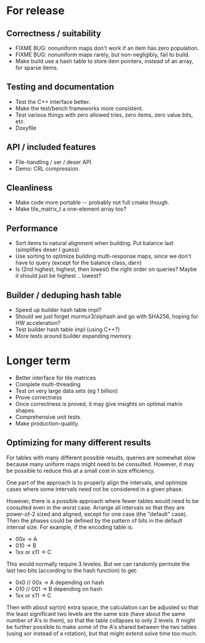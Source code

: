 # For release

## Correctness / suitability

* FIXME BUG: nonuniform maps don't work if an item has zero population.
* FIXME BUG: nonuniform maps rarely, but non-negligibly, fail to build.
* Make build use a hash table to store item pointers, instead of an array, for sparse items.

## Testing and documentation

* Test the C++ interface better.
* Make the test/bench frameworks more consistent.
* Test various things with zero allowed tries, zero items, zero value bits, etc.
* Doxyfile

## API / included features

* File-handling / ser / deser API.
* Demo: CRL compression.

## Cleanliness

* Make code more portable -- probably not full cmake though.
* Make tile_matrix_t a one-element array too?

## Performance

* Sort items to natural alignment when building.  Put balance last (simplifies deser I guess)
* Use sorting to optimize building multi-response maps, since we don't have to query (except for the balance class, darn)
* Is (2nd highest, highest, then lowest) the right order on queries?  Maybe it should just be highest .. lowest?

## Builder / deduping hash table

* Speed up builder hash table impl?
* Should we just forget murmur3/siphash and go with SHA256, hoping for HW acceleration?
* Test builder hash table impl (using C++?)
* More tests around builder expanding memory.

# Longer term

* Better interface for tile matrices
* Complete multi-threading
* Test on very large data sets (eg 1 billion)
* Prove correctness
* Once correctness is proved, it may give insights on optimal matrix shapes.
* Comprehensive unit tests.
* Make production-quality.

## Optimizing for many different results

For tables with many different possible results, queries are somewhat slow because many uniform maps might need to be consulted.  However, it may be possible to reduce this at a small cost in size efficiency.

One part of the approach is to properly align the intervals, and optimize cases where some intervals need not be considered in a given phase.

However, there is a possible approach where fewer tables would need to be consulted even in the worst case.  Arrange all intervals so that they are power-of-2 sized and aligned, except for one
case (the "default" case).  Then the phases could be defined by the pattern of bits in the default interval size.  For example, if the encoding table is:

* 00x -> A
* 010 -> B
* 1xx or x11 -> C

This would normally require 3 leveles.  But we can randomly permute the last two bits (according to the hash function) to get:

* 0x0 // 00x -> A depending on hash
* 010 // 001 -> B depending on hash
* 1xx or x11 -> C

Then with about sqrt(n) extra space, the calculation can be adjusted so that the least significant two levels are the same size (have about the same number of A's in them), so that the table collapses to only 2 levels.  It might be further possible to make some of the A's shared between the two tables (using xor instead of a rotation), but that might extend solve time too much.